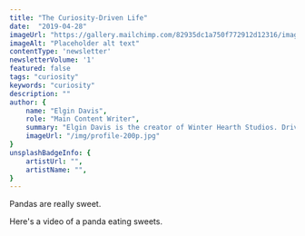 ```yaml
---
title: "The Curiosity-Driven Life"
date:  "2019-04-28"
imageUrl: "https://gallery.mailchimp.com/82935dc1a750f772912d12316/images/0164d703-676a-4bad-97d4-458942a01a35.jpeg"
imageAlt: "Placeholder alt text"
contentType: 'newsletter'
newsletterVolume: '1'
featured: false
tags: "curiosity"
keywords: "curiosity"
description: ""
author: {
    name: "Elgin Davis",
    role: "Main Content Writer",
    summary: "Elgin Davis is the creator of Winter Hearth Studios. Driven by a passionate spirit and boundless curiosity, Davis' work seeks to explore the depths of humanity and what it might look like to live a hyper-meaningful existence here on earth.",
    imageUrl: "/img/profile-200p.jpg" 
}
unsplashBadgeInfo: {
    artistUrl: "",
    artistName: "",
}
---
```


Pandas are really sweet.

Here's a video of a panda eating sweets.

